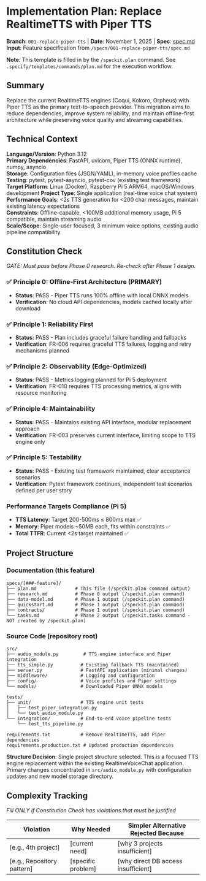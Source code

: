 # Implementation Plan: Replace RealtimeTTS with Piper TTS

**Branch**: `001-replace-piper-tts` | **Date**: November 1, 2025 | **Spec**: [spec.md](./spec.md)
**Input**: Feature specification from `/specs/001-replace-piper-tts/spec.md`

**Note**: This template is filled in by the `/speckit.plan` command. See `.specify/templates/commands/plan.md` for the execution workflow.

## Summary

Replace the current RealtimeTTS engines (Coqui, Kokoro, Orpheus) with Piper TTS as the primary text-to-speech provider. This migration aims to reduce dependencies, improve system reliability, and maintain offline-first architecture while preserving voice quality and streaming capabilities.

## Technical Context

**Language/Version**: Python 3.12  
**Primary Dependencies**: FastAPI, uvicorn, Piper TTS (ONNX runtime), numpy, asyncio  
**Storage**: Configuration files (JSON/YAML), in-memory voice profiles cache  
**Testing**: pytest, pytest-asyncio, pytest-cov (existing test framework)  
**Target Platform**: Linux (Docker), Raspberry Pi 5 ARM64, macOS/Windows development
**Project Type**: Single application (real-time voice chat system)  
**Performance Goals**: <2s TTS generation for <200 char messages, maintain existing latency expectations  
**Constraints**: Offline-capable, <100MB additional memory usage, Pi 5 compatible, maintain streaming audio  
**Scale/Scope**: Single-user focused, 3 minimum voice options, existing audio pipeline compatibility

## Constitution Check

_GATE: Must pass before Phase 0 research. Re-check after Phase 1 design._

### ✅ Principle 0: Offline-First Architecture (PRIMARY)

- **Status**: PASS - Piper TTS runs 100% offline with local ONNX models
- **Verification**: No cloud API dependencies, models cached locally after download

### ✅ Principle 1: Reliability First

- **Status**: PASS - Plan includes graceful failure handling and fallbacks
- **Verification**: FR-006 requires graceful TTS failures, logging and retry mechanisms planned

### ✅ Principle 2: Observability (Edge-Optimized)

- **Status**: PASS - Metrics logging planned for Pi 5 deployment
- **Verification**: FR-010 requires TTS processing metrics, aligns with resource monitoring

### ✅ Principle 4: Maintainability

- **Status**: PASS - Maintains existing API interface, modular replacement approach
- **Verification**: FR-003 preserves current interface, limiting scope to TTS engine only

### ✅ Principle 5: Testability

- **Status**: PASS - Existing test framework maintained, clear acceptance scenarios
- **Verification**: Pytest framework continues, independent test scenarios defined per user story

### Performance Targets Compliance (Pi 5)

- **TTS Latency**: Target 200-500ms ≤ 800ms max ✅
- **Memory**: Piper models ~50MB each, fits within constraints ✅
- **Total TTFR**: Current <2s target maintained ✅

## Project Structure

### Documentation (this feature)

```
specs/[###-feature]/
├── plan.md              # This file (/speckit.plan command output)
├── research.md          # Phase 0 output (/speckit.plan command)
├── data-model.md        # Phase 1 output (/speckit.plan command)
├── quickstart.md        # Phase 1 output (/speckit.plan command)
├── contracts/           # Phase 1 output (/speckit.plan command)
└── tasks.md             # Phase 2 output (/speckit.tasks command - NOT created by /speckit.plan)
```

### Source Code (repository root)

<!--
  ACTION REQUIRED: Replace the placeholder tree below with the concrete layout
  for this feature. Delete unused options and expand the chosen structure with
  real paths (e.g., apps/admin, packages/something). The delivered plan must
  not include Option labels.
-->

```
src/
├── audio_module.py         # TTS engine interface and Piper integration
├── tts_simple.py          # Existing fallback TTS (maintained)
├── server.py              # FastAPI application (minimal changes)
├── middleware/            # Logging and configuration
├── config/                # Voice profiles and Piper settings
└── models/                # Downloaded Piper ONNX models

tests/
├── unit/                  # TTS engine unit tests
│   ├── test_piper_integration.py
│   └── test_audio_module.py
└── integration/           # End-to-end voice pipeline tests
    └── test_tts_pipeline.py

requirements.txt           # Remove RealtimeTTS, add Piper dependencies
requirements.production.txt # Updated production dependencies
```

**Structure Decision**: Single project structure selected. This is a focused TTS engine replacement within the existing RealtimeVoiceChat application. Primary changes concentrated in `src/audio_module.py` with configuration updates and new model storage directory.

## Complexity Tracking

_Fill ONLY if Constitution Check has violations that must be justified_

| Violation                  | Why Needed         | Simpler Alternative Rejected Because |
| -------------------------- | ------------------ | ------------------------------------ |
| [e.g., 4th project]        | [current need]     | [why 3 projects insufficient]        |
| [e.g., Repository pattern] | [specific problem] | [why direct DB access insufficient]  |
